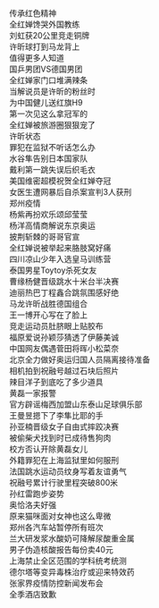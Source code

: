 传承红色精神  
全红婵馋哭外国教练  
刘虹获20公里竞走铜牌  
许昕球打到马龙背上  
值得更多人知道  
国乒男团VS德国男团  
全红婵家门口堆满辣条  
当解说员是许昕的粉丝时  
为中国健儿送红旗H9  
第一次见这么拿冠军的  
全红婵被旅游圈狠狠宠了  
许昕状态  
罪犯在监狱不听话怎么办  
水谷隼告别日本国家队  
戴利第一跳失误后织毛衣  
美国维密超模祝贺全红婵夺冠  
女医生遭网暴后自杀案宣判3人获刑  
郑州疫情  
杨紫再扮欢乐颂邱莹莹  
杨洋高情商解说东京奥运  
披荆斩棘的哥哥官宣  
全红婵说被举起来胳肢窝好痛  
四川凉山少年入选皇马训练营  
泰国男星Toytoy杀死女友  
曹缘杨健晋级跳水十米台半决赛  
迪丽热巴丁程鑫合跳氛围感好绝  
马龙许昕战胜德国组合  
王一博开心写在了脸上  
竞走运动员肚脐眼上贴胶布  
福原爱说孙颖莎猜透了伊藤美诚  
中国网友偶遇菅田将晖小松菜奈  
北京全力做好奥运归国人员隔离接待准备  
相机拍到祝融号越过石块后照片  
辣目洋子到底吃了多少道具  
黄磊一家报警  
官方辟谣梅西加盟山东泰山足球俱乐部  
王曼昱摁下了李隼比耶的手  
孙亚楠晋级女子自由式摔跤决赛  
被偷柴犬找到时已成待售狗肉  
校方否认开除黄磊女儿  
外籍罪犯在上海监狱里如何服刑  
法国跳水运动员纹身写着友谊勇气  
祝融号累计行驶里程突破800米  
孙红雷跑步姿势  
奥恰洛夫好强  
原来猫咪面对女神也这么卑微  
郑州各汽车站暂停所有班次  
兰大研发浆水酸奶可降解尿酸重金属  
男子伪造核酸报告每份卖40元  
上海禁止全区范围的学科统考统测  
德尔塔等变异毒株治疗或迎来特效药  
张家界疫情防控新闻发布会  
全季酒店致歉  

